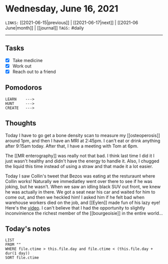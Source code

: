 # Wednesday, June 16, 2021
`LINKS:` [[2021-06-15|previous]] | [[2021-06-17|next]] |  [[2021-06 June|month]] | [[journal]] 
`TAGS:` #daily

---
## Tasks
- [x]  Take medicine
- [x]  Work out
- [x]  Reach out to a friend

## Pomodoros
```
LEARN    ---> 
HUNT     ---> 
CREATE   ---> 
```

## Thoughts
Today I have to go get a bone density scan to measure my [[osteoperosis]] around 1pm, and then I have an MRI at 2:45pm. I can't eat or drink anything after 9:15am today. After that, I have a meeting with Tom at 6pm.

The [[MR enterography]] was really not that bad. I think last time I did it I just wasn't healthy and didn't have the energy to handle it. Also, I chugged the liquid this time instead of using a straw and that made it a lot easier. 

Today I saw Collin's tweet that Bezos was eating at the resturaunt where Collin works! Naturally we immediatley went over there to see if he was joking, but he wasn't. When we saw an idling black SUV out front, we knew he was actually in there. We got a seat near his car and waited for him to come out, and then we heckled him! I asked him if he felt bad when warehouse workers died on the job, and [[Eylen]] made fun of his lazy eye! Here's the [video](https://photos.app.goo.gl/SH89GvWhQ7YPPyEc7). I can't believe that I had the opportunity to slightly inconvinience the richest member of the [[bourgeoisie]] in the entire world...

## Today's notes
```dataview
LIST 
FROM ""
WHERE file.ctime > this.file.day and file.ctime < (this.file.day + dur(1 day))
SORT file.ctime
```
